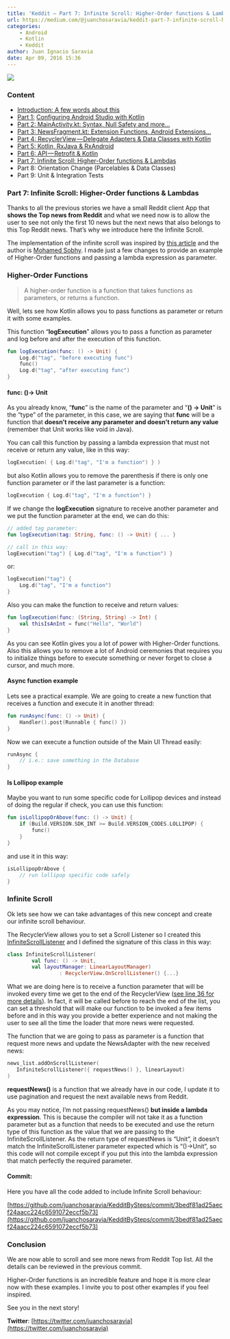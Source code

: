 ```yaml
---
title: 'Keddit — Part 7: Infinite Scroll: Higher-Order functions & Lambdas'
url: https://medium.com/@juanchosaravia/keddit-part-7-infinite-scroll-higher-order-functions-lambdas-3a11fbd5090e#.cdsuea4kc
categories:
    - Android
    - Kotlin
    - Keddit
author: Juan Ignacio Saravia
date: Apr 09, 2016 15:36
---
```

![](https://d262ilb51hltx0.cloudfront.net/max/2000/1*coKbXMpkG8Fc1NJtM6Jp4w.png)

### Content

* [Introduction: A few words about this](https://medium.com/@juanchosaravia/learn-kotlin-while-developing-an-android-app-introduction-567e21ff9664)
* [Part 1:](https://medium.com/@juanchosaravia/learn-kotlin-while-developing-an-android-app-part-1-e0f51fc1a8b3) [Configuring Android Studio with Kotlin](https://medium.com/@juanchosaravia/learn-kotlin-while-developing-an-android-app-part-1-e0f51fc1a8b3)
* [Part 2: MainActivity.kt: Syntax, Null Safety and more...](https://medium.com/@juanchosaravia/learn-kotlin-while-developing-an-android-app-part-2-e53317ffcbe9)
* [Part 3: NewsFragment.kt: Extension Functions, Android Extensions...](https://medium.com/@juanchosaravia/keddit-part-3-extension-functions-android-extensions-and-more-faa7d232f232)
* [Part 4: RecyclerView — Delegate Adapters & Data Classes with Kotlin](https://medium.com/@juanchosaravia/keddit-part-4-recyclerview-delegate-adapters-data-classes-with-kotlin-9248f44327f7)
* [Part 5: Kotlin, RxJava & RxAndroid](https://medium.com/@juanchosaravia/keddit-part-5-kotlin-rxjava-rxandroid-105f95bfcd22)
* [Part 6: API — Retrofit & Kotlin](https://medium.com/@juanchosaravia/keddit-part-6-api-retrofit-kotlin-d309074af0)
* [Part 7: Infinite Scroll: Higher-Order functions & Lambdas](https://medium.com/@juanchosaravia/keddit-part-7-infinite-scroll-higher-order-functions-lambdas-3a11fbd5090e)
* Part 8: Orientation Change (Parcelables & Data Classes)
* Part 9: Unit & Integration Tests

### Part 7: Infinite Scroll: Higher-Order functions & Lambdas

Thanks to all the previous stories we have a small Reddit client App that **shows the Top news from Reddit** and what we need now is to allow the user to see not only the first 10 news but the next news that also belongs to this Top Reddit news. That’s why we introduce here the Infinite Scroll.

The implementation of the infinite scroll was inspired by [this article](http://msobhy.me/2015/09/05/infinite_scrolling_recyclerview/) and the author is [Mohamed Sobhy](https://twitter.com/@mSobhy90). I made just a few changes to provide an example of Higher-Order functions and passing a lambda expression as parameter.

### Higher-Order Functions

> A higher-order function is a function that takes functions as parameters, or returns a function.

Well, lets see how Kotlin allows you to pass functions as parameter or return it with some examples.

This function “**logExecution**” allows you to pass a function as parameter and log before and after the execution of this function.

```kotlin
fun logExecution(func: () -> Unit) {
    Log.d("tag", "before executing func")
    func()
    Log.d("tag", "after executing func")
}
```

#### func: ()-> Unit

As you already know, “**func**” is the name of the parameter and “**() -> Unit**” is the “type” of the parameter, in this case, we are saying that **func** will be a function that **doesn’t receive any parameter and doesn’t return any value** (remember that Unit works like void in Java).

You can call this function by passing a lambda expression that must not receive or return any value, like in this way:

```kotlin
logExecution( { Log.d("tag", "I'm a function") } )
```

but also Kotlin allows you to remove the parenthesis if there is only one function parameter or if the last parameter is a function:

```kotlin
logExecution { Log.d("tag", "I'm a function") }
```

If we change the **logExecution** signature to receive another parameter and we put the function parameter at the end, we can do this:

```kotlin
// added tag parameter:
fun logExecution(tag: String, func: () -> Unit) { ... }

// call in this way:
logExecution("tag") { Log.d("tag", "I'm a function") }
```

or:

```kotlin
logExecution("tag") {
    Log.d("tag", "I'm a function")
}
```

Also you can make the function to receive and return values:

```kotlin
fun logExecution(func: (String, String) -> Int) {
    val thisIsAnInt = func("Hello", "World")
}
```

As you can see Kotlin gives you a lot of power with Higher-Order functions. Also this allows you to remove a lot of Android ceremonies that requires you to initialize things before to execute something or never forget to close a cursor, and much more.

#### Async function example

Lets see a practical example. We are going to create a new function that receives a function and execute it in another thread:

```kotlin
fun runAsync(func: () -> Unit) {
    Handler().post(Runnable { func() })
}
```

Now we can execute a function outside of the Main UI Thread easily:

```kotlin
runAsync {
    // i.e.: save something in the Database
}
```

#### Is Lollipop example

Maybe you want to run some specific code for Lollipop devices and instead of doing the regular if check, you can use this function:

```kotlin
fun isLollipopOrAbove(func: () -> Unit) {
    if (Build.VERSION.SDK_INT >= Build.VERSION_CODES.LOLLIPOP) {
        func()
    }
}
```

and use it in this way:

```kotlin
isLollipopOrAbove {
    // run lollipop specific code safely
}
```

### Infinite Scroll

Ok lets see how we can take advantages of this new concept and create our infinite scroll behaviour.

The RecyclerView allows you to set a Scroll Listener so I created this [InfiniteScrollListener](https://github.com/juanchosaravia/KedditBySteps/blob/master/app/src/main/java/com/droidcba/kedditbysteps/commons/InfiniteScrollListener.kt) and I defined the signature of this class in this way:

```kotlin
class InfiniteScrollListener(
        val func: () -> Unit,
        val layoutManager: LinearLayoutManager)
                 : RecyclerView.OnScrollListener() {...}
```

What we are doing here is to receive a function parameter that will be invoked every time we get to the end of the RecyclerView ([see line 36 for more details](https://github.com/juanchosaravia/KedditBySteps/blob/master/app/src/main/java/com/droidcba/kedditbysteps/commons/InfiniteScrollListener.kt#L36)). In fact, it will be called before to reach the end of the list, you can set a threshold that will make our function to be invoked a few items before and in this way you provide a better experience and not making the user to see all the time the loader that more news were requested.

The function that we are going to pass as parameter is a function that request more news and update the NewsAdapter with the new received news:

```kotlin
news_list.addOnScrollListener(
   InfiniteScrollListener({ requestNews() }, linearLayout)
)
```

**requestNews()** is a function that we already have in our code, I update it to use pagination and request the next available news from Reddit.

As you may notice, I’m not passing requestNews() **but inside a lambda expression**. This is because the compiler will not take it as a function parameter but as a function that needs to be executed and use the return type of this function as the value that we are passing to the InfiniteScrollListener. As the return type of requestNews is “Unit”, it doesn’t match the InfiniteScrollListener parameter expected which is “()->Unit”, so this code will not compile except if you put this into the lambda expression that match perfectly the required parameter.

#### Commit:

Here you have all the code added to include Infinite Scroll behaviour:

[https://github.com/juanchosaravia/KedditBySteps/commit/3bedf81ad25aecf24aacc224c6591072eccf5b73](https://github.com/juanchosaravia/KedditBySteps/commit/3bedf81ad25aecf24aacc224c6591072eccf5b73)

### Conclusion

We are now able to scroll and see more news from Reddit Top list. All the details can be reviewed in the previous commit.

Higher-Order functions is an incredible feature and hope it is more clear now with these examples. I invite you to post other examples if you feel inspired.

See you in the next story!

**Twitter**: [https://twitter.com/juanchosaravia](https://twitter.com/juanchosaravia)
